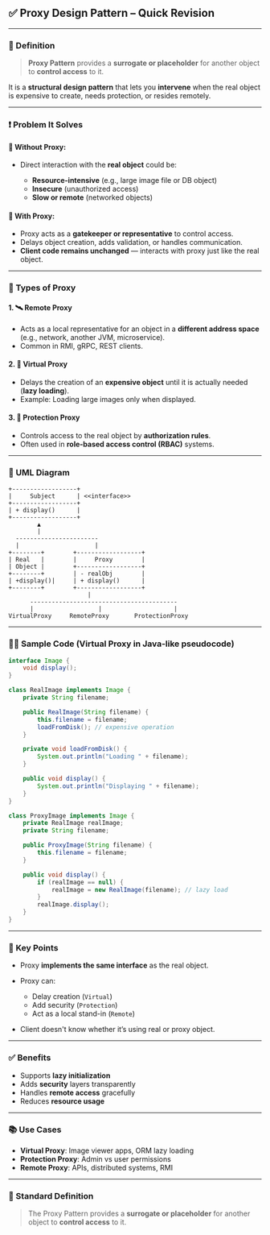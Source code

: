 ## ✅ Proxy Design Pattern – Quick Revision

---

### 📌 Definition

> **Proxy Pattern** provides a **surrogate or placeholder** for another object to **control access** to it.

It is a **structural design pattern** that lets you **intervene** when the real object is expensive to create, needs protection, or resides remotely.

---

### ❗ Problem It Solves

#### 🔸 Without Proxy:

* Direct interaction with the **real object** could be:

  * **Resource-intensive** (e.g., large image file or DB object)
  * **Insecure** (unauthorized access)
  * **Slow or remote** (networked objects)

#### 🔸 With Proxy:

* Proxy acts as a **gatekeeper or representative** to control access.
* Delays object creation, adds validation, or handles communication.
* **Client code remains unchanged** — interacts with proxy just like the real object.

---

### 🔧 Types of Proxy

#### 1. 🛰️ **Remote Proxy**

* Acts as a local representative for an object in a **different address space** (e.g., network, another JVM, microservice).
* Common in RMI, gRPC, REST clients.

#### 2. 🧠 **Virtual Proxy**

* Delays the creation of an **expensive object** until it is actually needed (**lazy loading**).
* Example: Loading large images only when displayed.

#### 3. 🔐 **Protection Proxy**

* Controls access to the real object by **authorization rules**.
* Often used in **role-based access control (RBAC)** systems.

---

### 🧩 UML Diagram

```
+------------------+
|     Subject      | <<interface>>
+------------------+
| + display()      |
+------------------+
        ▲
        |
  -----------------------
  |                     |
+--------+        +------------------+
| Real   |        |     Proxy        |
| Object |        +------------------+
+--------+        | - realObj        |
| +display()|     | + display()      |
+--------+        +------------------+
                      |
      -----------------------------------------
      |                  |                    |
VirtualProxy     RemoteProxy       ProtectionProxy
```

---

### 🧑‍💻 Sample Code (Virtual Proxy in Java-like pseudocode)

```java
interface Image {
    void display();
}

class RealImage implements Image {
    private String filename;

    public RealImage(String filename) {
        this.filename = filename;
        loadFromDisk(); // expensive operation
    }

    private void loadFromDisk() {
        System.out.println("Loading " + filename);
    }

    public void display() {
        System.out.println("Displaying " + filename);
    }
}

class ProxyImage implements Image {
    private RealImage realImage;
    private String filename;

    public ProxyImage(String filename) {
        this.filename = filename;
    }

    public void display() {
        if (realImage == null) {
            realImage = new RealImage(filename); // lazy load
        }
        realImage.display();
    }
}
```

---

### 🎯 Key Points

* Proxy **implements the same interface** as the real object.
* Proxy can:

  * Delay creation (`Virtual`)
  * Add security (`Protection`)
  * Act as a local stand-in (`Remote`)
* Client doesn't know whether it’s using real or proxy object.

---

### ✅ Benefits

* Supports **lazy initialization**
* Adds **security** layers transparently
* Handles **remote access** gracefully
* Reduces **resource usage**

---

### 📚 Use Cases

* **Virtual Proxy**: Image viewer apps, ORM lazy loading
* **Protection Proxy**: Admin vs user permissions
* **Remote Proxy**: APIs, distributed systems, RMI

---

### 📌 Standard Definition

> The Proxy Pattern provides a **surrogate or placeholder** for another object to **control access** to it.
